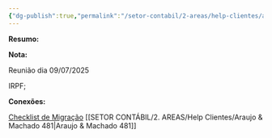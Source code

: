 ```yaml
---
{"dg-publish":true,"permalink":"/setor-contabil/2-areas/help-clientes/asa-brasil-servicos-ltda-479-480/","dgPassFrontmatter":true,"created":"2025-06-13T15:09:17.397-03:00","updated":"2025-07-09T11:09:32.386-03:00"}
---
```



**Resumo:**


**Nota:**

Reunião dia 09/07/2025

IRPF;

**Conexões:**


[Checklist de Migração](https://docs.google.com/spreadsheets/d/1PsC9tTBg69L-Wb3sRVUqyVGBUZpRLiGikqUG1iiRdwE/edit?gid=1978312704#gid=1978312704)
[[SETOR CONTÁBIL/2. AREAS/Help Clientes/Araujo & Machado 481\|Araujo & Machado 481]]